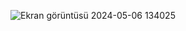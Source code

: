 ![Ekran görüntüsü 2024-05-06 134025](https://github.com/Hakanirek/Typing_Speed_Test_with_Tkinter/assets/161349587/5478cefe-2f1c-45ff-a90f-27d82d17301b)
